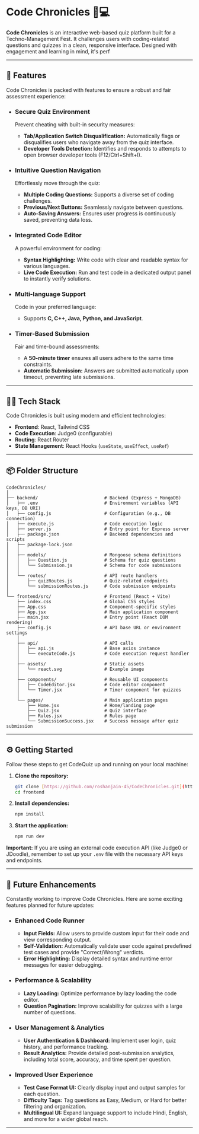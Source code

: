 # Code Chronicles 🧠💻

**Code Chronicles** is an interactive web-based quiz platform built for a Techno-Management Fest. It challenges users with coding-related questions and quizzes in a clean, responsive interface. Designed with engagement and learning in mind, it's perf

---

## 🚀 Features

Code Chronicles is packed with features to ensure a robust and fair assessment experience:

* ### **Secure Quiz Environment**
    Prevent cheating with built-in security measures:
    * **Tab/Application Switch Disqualification:** Automatically flags or disqualifies users who navigate away from the quiz interface.
    * **Developer Tools Detection:** Identifies and responds to attempts to open browser developer tools (F12/Ctrl+Shift+I).

* ### **Intuitive Question Navigation**
    Effortlessly move through the quiz:
    * **Multiple Coding Questions:** Supports a diverse set of coding challenges.
    * **Previous/Next Buttons:** Seamlessly navigate between questions.
    * **Auto-Saving Answers:** Ensures user progress is continuously saved, preventing data loss.

* ### **Integrated Code Editor**
    A powerful environment for coding:
    * **Syntax Highlighting:** Write code with clear and readable syntax for various languages.
    * **Live Code Execution:** Run and test code in a dedicated output panel to instantly verify solutions.

* ### **Multi-language Support**
    Code in your preferred language:
    * Supports **C, C++, Java, Python, and JavaScript**.

* ### **Timer-Based Submission**
    Fair and time-bound assessments:
    * A **50-minute timer** ensures all users adhere to the same time constraints.
    * **Automatic Submission:** Answers are submitted automatically upon timeout, preventing late submissions.

---

## 🧑‍💻 Tech Stack

Code Chronicles is built using modern and efficient technologies:

* **Frontend**: React, Tailwind CSS
* **Code Execution**: Judge0 (configurable)
* **Routing**: React Router
* **State Management**: React Hooks (`useState`, `useEffect`, `useRef`)

---

## 📦 Folder Structure
```
CodeChronicles/
│
├── backend/                         # Backend (Express + MongoDB)
│   ├── .env                         # Environment variables (API keys, DB URI)
│   ├── config.js                    # Configuration (e.g., DB connection)
│   ├── execute.js                   # Code execution logic
│   ├── server.js                    # Entry point for Express server
│   ├── package.json                 # Backend dependencies and scripts
│   ├── package-lock.json
│   │
│   ├── models/                      # Mongoose schema definitions
│   │   ├── Question.js              # Schema for quiz questions
│   │   └── Submission.js            # Schema for code submissions
│   │
│   └── routes/                      # API route handlers
│       ├── quizRoutes.js            # Quiz-related endpoints
│       └── submissionRoutes.js      # Code submission endpoints
│
└── frontend/src/                    # Frontend (React + Vite)
    ├── index.css                    # Global CSS styles
    ├── App.css                      # Component-specific styles
    ├── App.jsx                      # Main application component
    ├── main.jsx                     # Entry point (React DOM rendering)
    ├── config.js                    # API base URL or environment settings
    │
    ├── api/                         # API calls
    │   ├── api.js                   # Base axios instance
    │   └── executeCode.js           # Code execution request handler
    │
    ├── assets/                      # Static assets
    │   └── react.svg                # Example image
    │
    ├── components/                  # Reusable UI components
    │   ├── CodeEditor.jsx           # Code editor component
    │   └── Timer.jsx                # Timer component for quizzes
    │
    └── pages/                       # Main application pages
        ├── Home.jsx                 # Home/landing page
        ├── Quiz.jsx                 # Quiz interface
        ├── Rules.jsx                # Rules page
        └── SubmissionSuccess.jsx    # Success message after quiz submission

```
---

## ⚙️ Getting Started

Follow these steps to get CodeQuiz up and running on your local machine:

1.  **Clone the repository:**
    ```bash
    git clone [https://github.com/roshanjain-45/CodeChronicles.git](https://github.com/roshanjain-45/CodeChronicles.git)
    cd frontend
    ```
2.  **Install dependencies:**
    ```bash
    npm install
    ```
3.  **Start the application:**
    ```bash
    npm run dev
    ```

**Important:** If you are using an external code execution API (like Judge0 or JDoodle), remember to set up your `.env` file with the necessary API keys and endpoints.

---

## 🔮 Future Enhancements

Constantly working to improve Code Chronicles. Here are some exciting features planned for future updates:

* ### **Enhanced Code Runner**
    * **Input Fields:** Allow users to provide custom input for their code and view corresponding output.
    * **Self-Validation:** Automatically validate user code against predefined test cases and provide "Correct/Wrong" verdicts.
    * **Error Highlighting:** Display detailed syntax and runtime error messages for easier debugging.

* ### **Performance & Scalability**
    * **Lazy Loading:** Optimize performance by lazy loading the code editor.
    * **Question Pagination:** Improve scalability for quizzes with a large number of questions.

* ### **User Management & Analytics**
    * **User Authentication & Dashboard:** Implement user login, quiz history, and performance tracking.
    * **Result Analytics:** Provide detailed post-submission analytics, including total score, accuracy, and time spent per question.

* ### **Improved User Experience**
    * **Test Case Format UI:** Clearly display input and output samples for each question.
    * **Difficulty Tags:** Tag questions as Easy, Medium, or Hard for better filtering and organization.
    * **Multilingual UI:** Expand language support to include Hindi, English, and more for a wider global reach.



---
